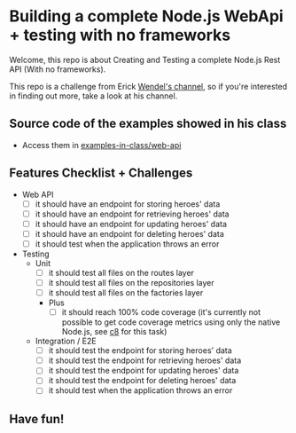 # Building a complete Node.js WebApi + testing with no frameworks

Welcome, this repo is about Creating and Testing a complete Node.js Rest API (With no frameworks). 

This repo is a challenge from Erick [Wendel's channel](https://www.youtube.com/channel/UCh84012dEUE076wM2CVFN9A), so if you're interested in finding out more, take a look at his channel.

## Source code of the examples showed in his class
- Access them in [examples-in-class/web-api](https://github.com/ErickWendel/complete-nodejs-webapi-without-frameworks-yt/tree/main/examples-in-class/web-api)

## Features Checklist + Challenges

- Web API
    - [ ] it should have an endpoint for storing heroes' data
    - [ ] it should have an endpoint for retrieving heroes' data
    - [ ] it should have an endpoint for updating heroes' data
    - [ ] it should have an endpoint for deleting heroes' data
    - [ ] it should test when the application throws an error

- Testing
    - Unit
        - [ ] it should test all files on the routes layer
        - [ ] it should test all files on the repositories layer
        - [ ] it should test all files on the factories layer
        - Plus
          - [ ] it should reach 100% code coverage (it's currently not possible to get code coverage metrics using only the native Node.js, see [c8](https://www.npmjs.com/package/c8) for this task)

    - Integration / E2E
        - [ ] it should test the endpoint for storing heroes' data
        - [ ] it should test the endpoint for retrieving heroes' data
        - [ ] it should test the endpoint for updating heroes' data
        - [ ] it should test the endpoint for deleting heroes' data
        - [ ] it should test when the application throws an error

## Have fun!
